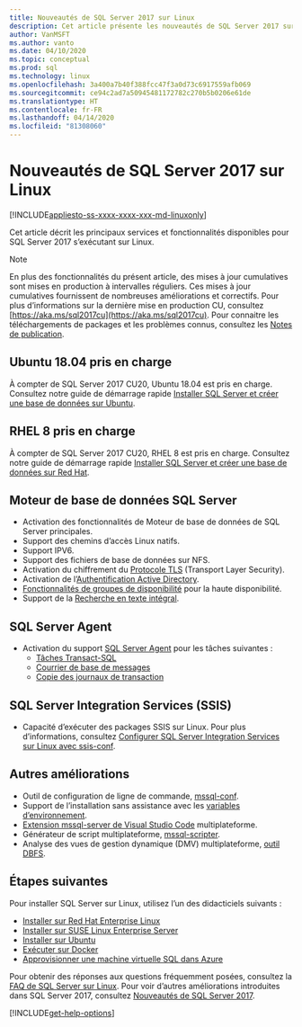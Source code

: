```yaml
---
title: Nouveautés de SQL Server 2017 sur Linux
description: Cet article présente les nouveautés de SQL Server 2017 sur Linux.
author: VanMSFT
ms.author: vanto
ms.date: 04/10/2020
ms.topic: conceptual
ms.prod: sql
ms.technology: linux
ms.openlocfilehash: 3a400a7b40f388fcc47f3a0d73c6917559afb069
ms.sourcegitcommit: ce94c2ad7a50945481172782c270b5b0206e61de
ms.translationtype: HT
ms.contentlocale: fr-FR
ms.lasthandoff: 04/14/2020
ms.locfileid: "81308060"
---
```

# <a name="whats-new-for-sql-server-2017-on-linux"></a>Nouveautés de SQL Server 2017 sur Linux

[!INCLUDE[appliesto-ss-xxxx-xxxx-xxx-md-linuxonly](../includes/appliesto-ss-xxxx-xxxx-xxx-md-linuxonly.md)]

Cet article décrit les principaux services et fonctionnalités disponibles pour SQL Server 2017 s’exécutant sur Linux.

> [!NOTE]
> En plus des fonctionnalités du présent article, des mises à jour cumulatives sont mises en production à intervalles réguliers. Ces mises à jour cumulatives fournissent de nombreuses améliorations et correctifs. Pour plus d’informations sur la dernière mise en production CU, consultez [https://aka.ms/sql2017cu](https://aka.ms/sql2017cu). Pour connaitre les téléchargements de packages et les problèmes connus, consultez les [Notes de publication](sql-server-linux-release-notes.md).

## <a name="ubuntu-1804-supported"></a>Ubuntu 18.04 pris en charge

À compter de SQL Server 2017 CU20, Ubuntu 18.04 est pris en charge. Consultez notre guide de démarrage rapide [Installer SQL Server et créer une base de données sur Ubuntu](quickstart-install-connect-ubuntu.md?view=sql-server-2017).

## <a name="rhel-8-supported"></a>RHEL 8 pris en charge

À compter de SQL Server 2017 CU20, RHEL 8 est pris en charge. Consultez notre guide de démarrage rapide [Installer SQL Server et créer une base de données sur Red Hat](quickstart-install-connect-red-hat.md?view=sql-server-2017).

## <a name="sql-server-database-engine"></a>Moteur de base de données SQL Server

- Activation des fonctionnalités de Moteur de base de données de SQL Server principales.
- Support des chemins d’accès Linux natifs.
- Support IPV6.
- Support des fichiers de base de données sur NFS.
- Activation du chiffrement du [Protocole TLS](sql-server-linux-encrypted-connections.md) (Transport Layer Security).
- Activation de l’[Authentification Active Directory](sql-server-linux-active-directory-authentication.md).
- [Fonctionnalités de groupes de disponibilité](sql-server-linux-availability-group-overview.md) pour la haute disponibilité.
- Support de la [Recherche en texte intégral](sql-server-linux-setup-full-text-search.md).

## <a name="sql-server-agent"></a>SQL Server Agent

- Activation du support [SQL Server Agent](sql-server-linux-setup-sql-agent.md) pour les tâches suivantes :
  - [Tâches Transact-SQL](sql-server-linux-run-sql-server-agent-job.md)
  - [Courrier de base de messages](sql-server-linux-db-mail-sql-agent.md)
  - [Copie des journaux de transaction](sql-server-linux-use-log-shipping.md)

## <a name="sql-server-integration-services-ssis"></a>SQL Server Integration Services (SSIS)

- Capacité d’exécuter des packages SSIS sur Linux. Pour plus d’informations, consultez [Configurer SQL Server Integration Services sur Linux avec ssis-conf](sql-server-linux-configure-ssis.md).

## <a name="other-improvements"></a>Autres améliorations

- Outil de configuration de ligne de commande, [mssql-conf](sql-server-linux-configure-mssql-conf.md).
- Support de l’installation sans assistance avec les [variables d’environnement](sql-server-linux-configure-environment-variables.md).
- [Extension mssql-server de Visual Studio Code](sql-server-linux-develop-use-vscode.md) multiplateforme.
- Générateur de script multiplateforme, [mssql-scripter](https://github.com/Microsoft/sql-xplat-cli/blob/dev/doc/usage_guide.md).
- Analyse des vues de gestion dynamique (DMV) multiplateforme, [outil DBFS](https://github.com/Microsoft/dbfs).

## <a name="next-steps"></a>Étapes suivantes

Pour installer SQL Server sur Linux, utilisez l’un des didacticiels suivants :

- [Installer sur Red Hat Enterprise Linux](quickstart-install-connect-red-hat.md)
- [Installer sur SUSE Linux Enterprise Server](quickstart-install-connect-suse.md)
- [Installer sur Ubuntu](quickstart-install-connect-ubuntu.md)
- [Exécuter sur Docker](quickstart-install-connect-docker.md)
- [Approvisionner une machine virtuelle SQL dans Azure](/azure/virtual-machines/linux/sql/provision-sql-server-linux-virtual-machine?toc=/sql/toc/toc.json)

Pour obtenir des réponses aux questions fréquemment posées, consultez la [FAQ de SQL Server sur Linux](sql-server-linux-faq.md). Pour voir d’autres améliorations introduites dans SQL Server 2017, consultez [Nouveautés de SQL Server 2017](../sql-server/what-s-new-in-sql-server-2017.md).

[!INCLUDE[get-help-options](../includes/paragraph-content/get-help-options.md)]
